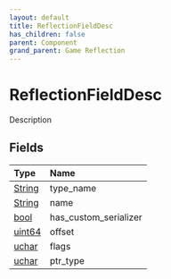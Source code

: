 ```yaml
---
layout: default
title: ReflectionFieldDesc
has_children: false
parent: Component
grand_parent: Game Reflection
---
```

# ReflectionFieldDesc
Description 

## Fields
| Type | Name |
|:-------------|:--------------|
| [String](/game-reflection/components/string.md) | type_name |
| [String](/game-reflection/components/string.md) | name |
| [bool](/game-reflection/components/bool.md) | has_custom_serializer |
| [uint64](/game-reflection/components/uint64.md) | offset |
| [uchar](/game-reflection/enums/uchar.md) | flags |
| [uchar](/game-reflection/enums/uchar.md) | ptr_type |
